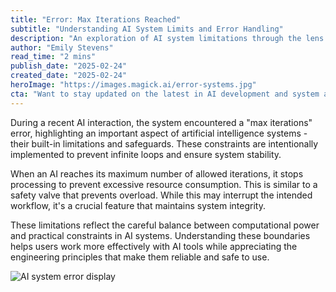 ```yaml
---
title: "Error: Max Iterations Reached"
subtitle: "Understanding AI System Limits and Error Handling"
description: "An exploration of AI system limitations through the lens of a max iterations error, explaining why these constraints exist and their importance for stable AI operations."
author: "Emily Stevens"
read_time: "2 mins"
publish_date: "2025-02-24"
created_date: "2025-02-24"
heroImage: "https://images.magick.ai/error-systems.jpg"
cta: "Want to stay updated on the latest in AI development and system architecture? Follow us on LinkedIn for regular insights into artificial intelligence and machine learning."
---
```


During a recent AI interaction, the system encountered a "max iterations" error, highlighting an important aspect of artificial intelligence systems - their built-in limitations and safeguards. These constraints are intentionally implemented to prevent infinite loops and ensure system stability.

When an AI reaches its maximum number of allowed iterations, it stops processing to prevent excessive resource consumption. This is similar to a safety valve that prevents overload. While this may interrupt the intended workflow, it's a crucial feature that maintains system integrity.

These limitations reflect the careful balance between computational power and practical constraints in AI systems. Understanding these boundaries helps users work more effectively with AI tools while appreciating the engineering principles that make them reliable and safe to use.

![AI system error display](https://images.magick.ai/error-systems.jpg)
